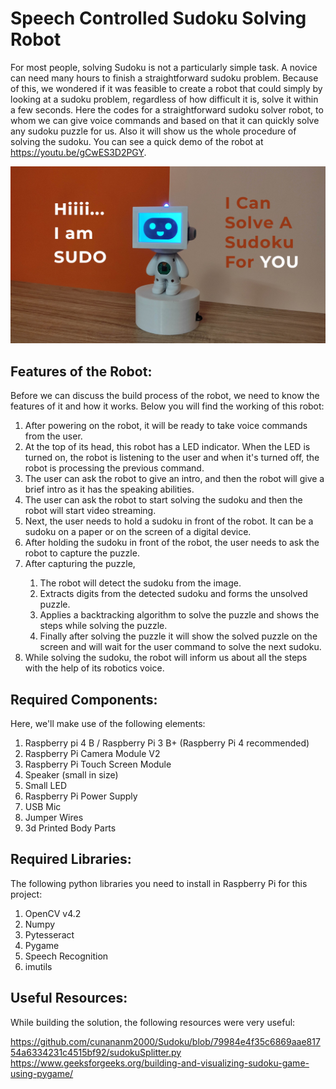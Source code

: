 # Speech Controlled Sudoku Solving Robot
For most people, solving Sudoku is not a particularly simple task. A novice can need many hours to finish a straightforward sudoku problem. Because of this, we wondered if it was feasible to create a robot that could simply by looking at a sudoku problem, regardless of how difficult it is, solve it within a few seconds. Here the codes for a straightforward sudoku solver robot, to whom we can give voice commands and based on that it can quickly solve any sudoku puzzle for us. Also it will show us the whole procedure of solving the sudoku. You can see a quick demo of the robot at https://youtu.be/gCwES3D2PGY. 
<p align="center">
<a href="#"><img src="cover.png" alt="" width="640"></a>
</p>

## Features of the Robot:
Before we can discuss the build process of the robot, we need to know the features of it and how it works. Below you will find the working of this robot:
<ol>
  <li>After powering on the robot, it will be ready to take voice commands from the user.</li>
  <li>At the top of its head, this robot has a LED indicator. When the LED is turned on, the robot is listening to the user and when it's turned off, the      robot is processing the previous command.</li>
<li>The user can ask the robot to give an intro, and then the robot will give a brief intro as it has the speaking abilities.</li>
<li>The user can ask the robot to start solving the sudoku and then the robot will start video streaming.</li>
<li>Next, the user needs to hold a sudoku in front of the robot. It can be a sudoku on a paper or on the screen of a digital device. </li>
<li>After holding the sudoku in front of the robot, the user needs to ask the robot to capture the puzzle.</li>
<li>After capturing the puzzle, </li>
<ol><li>The robot will detect the sudoku from the image.</li>
<li>Extracts digits from the detected sudoku and forms the unsolved puzzle.</li>
<li>Applies a backtracking algorithm to solve the puzzle and shows the steps while solving the puzzle.</li>
<li>Finally after solving the puzzle it will show the solved puzzle on the screen and will wait for the user command to solve the next sudoku.</li>
  </ol>
<li>While solving the sudoku, the robot will inform us about all the steps with the help of its robotics voice.</li>
</ol>

## Required Components:
Here, we'll make use of the following elements:
<ol>
  <li>Raspberry pi 4 B / Raspberry Pi 3 B+ (Raspberry Pi 4 recommended)</li>
<li>Raspberry Pi Camera Module V2</li>
<li>Raspberry Pi Touch Screen Module </li>
<li>Speaker (small in size)</li>
<li>Small LED </li>
<li>Raspberry Pi Power Supply</li>
<li>USB Mic</li>
<li>Jumper Wires</li>
<li>3d Printed Body Parts</li>
  </ol>


## Required Libraries:

The following python libraries you need to install in Raspberry Pi for this project:
<ol><li>OpenCV v4.2</li>
<li>Numpy</li>
<li>Pytesseract</li> 
<li>Pygame</li>
<li>Speech Recognition</li>
<li>imutils</li>
</ol>

## Useful Resources:
While building the solution, the following resources were very useful:

https://github.com/cunananm2000/Sudoku/blob/79984e4f35c6869aae81754a6334231c4515bf92/sudokuSplitter.py
https://www.geeksforgeeks.org/building-and-visualizing-sudoku-game-using-pygame/
